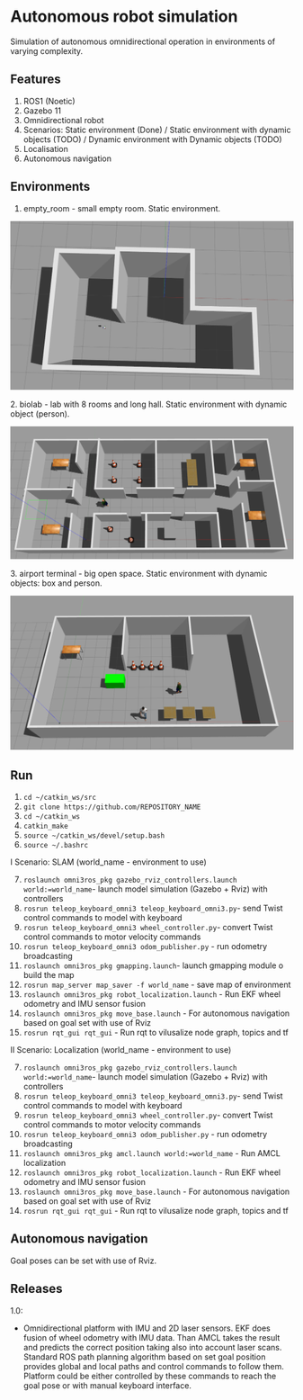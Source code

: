 # Autonomous robot simulation
Simulation of autonomous omnidirectional operation in environments of varying complexity.

## Features
1. ROS1 (Noetic)
2. Gazebo 11
3. Omnidirectional robot
4. Scenarios: Static environment (Done) / Static environment with dynamic objects (TODO) / Dynamic environment with Dynamic objects (TODO)
5. Localisation
6. Autonomous navigation
  
## Environments
1. empty_room - small empty room. Static environment.
<p align="center">
  <img src="images/room.png">
  <br/>
</p>
2. biolab - lab with 8 rooms and long hall. Static environment with dynamic object (person).
<p align="center">
  <img src="images/biolab.png">
  <br/>
</p>
3. airport terminal - big open space. Static environment with dynamic objects: box and person.
<p align="center">
  <img src="images/airport_terminal.png">
  <br/>
</p>

## Run
1.  `cd ~/catkin_ws/src`
2.  `git clone https://github.com/REPOSITORY_NAME`
3.  `cd ~/catkin_ws`
4.  `catkin_make`
5.  `source ~/catkin_ws/devel/setup.bash`
6.  `source ~/.bashrc`

I Scenario: SLAM (world_name - environment to use)

7. `roslaunch omni3ros_pkg gazebo_rviz_controllers.launch world:=world_name`- launch model simulation (Gazebo + Rviz) with controllers
8. `rosrun teleop_keyboard_omni3 teleop_keyboard_omni3.py`- send Twist control commands to model with keyboard
9. `rosrun teleop_keyboard_omni3 wheel_controller.py`- convert Twist control commands to motor velocity commands
10. `rosrun teleop_keyboard_omni3 odom_publisher.py` - run odometry broadcasting
11. `roslaunch omni3ros_pkg gmapping.launch`- launch gmapping module o build the map
12. `rosrun map_server map_saver -f world_name` - save map of environment
13. `roslaunch omni3ros_pkg robot_localization.launch` - Run EKF wheel odometry and IMU sensor fusion
14. `roslaunch omni3ros_pkg move_base.launch` - For autonomous navigation based on goal set with use of Rviz
15. `rosrun rqt_gui rqt_gui` - Run rqt to vilusalize node graph, topics and tf 

II Scenario: Localization (world_name - environment to use)

7. `roslaunch omni3ros_pkg gazebo_rviz_controllers.launch world:=world_name`- launch model simulation (Gazebo + Rviz) with controllers
8. `rosrun teleop_keyboard_omni3 teleop_keyboard_omni3.py`- send Twist control commands to model with keyboard
9. `rosrun teleop_keyboard_omni3 wheel_controller.py`- convert Twist control commands to motor velocity commands
10. `rosrun teleop_keyboard_omni3 odom_publisher.py` - run odometry broadcasting
11. `roslaunch omni3ros_pkg amcl.launch world:=world_name` - Run AMCL localization
12. `roslaunch omni3ros_pkg robot_localization.launch` - Run EKF wheel odometry and IMU sensor fusion
13. `roslaunch omni3ros_pkg move_base.launch` - For autonomous navigation based on goal set with use of Rviz
14. `rosrun rqt_gui rqt_gui` - Run rqt to vilusalize node graph, topics and tf 

## Autonomous navigation
Goal poses can be set with use of Rviz. 

## Releases
1.0:
* Omnidirectional platform with IMU and 2D laser sensors. EKF does fusion of wheel odometry with IMU data. Than AMCL takes the result and predicts the correct position taking also into account laser scans. Standard ROS path planning algorithm based on set goal position provides global and local paths and control commands to follow them. Platform could be either controlled by these commands to reach the goal pose or with manual keyboard interface.